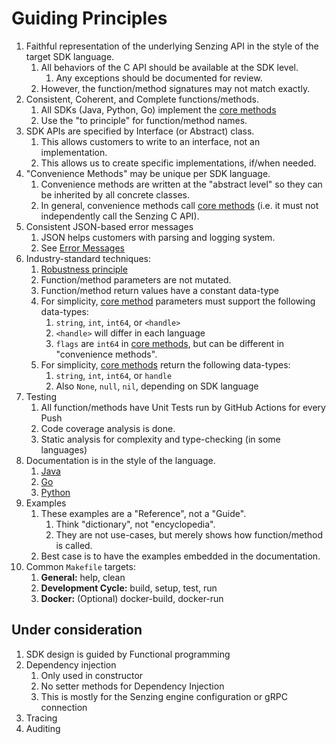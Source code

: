 # Guiding Principles

1. Faithful representation of the underlying Senzing API in the style of the target SDK language.
    1. All behaviors of the C API should be available at the SDK level.
        1. Any exceptions should be documented for review.
    1. However, the function/method signatures may not match exactly.
1. Consistent, Coherent, and Complete functions/methods.
    1. All SDKs (Java, Python, Go) implement the [core methods](canonical-names-condensed.md)
    1. Use the "to principle" for function/method names.
1. SDK APIs are specified by Interface (or Abstract) class.
    1. This allows customers to write to an interface, not an implementation.
    1. This allows us to create specific implementations, if/when needed.
1. "Convenience Methods" may be unique per SDK language.
    1. Convenience methods are written at the "abstract level" so they can be inherited by all concrete classes.
    1. In general, convenience methods call [core methods](canonical-names-condensed.md)
       (i.e. it must not independently call the Senzing C API).
1. Consistent JSON-based error messages
    1. JSON helps customers with parsing and logging system.
    1. See [Error Messages](error-messages.md)
1. Industry-standard techniques:
    1. [Robustness principle](https://en.wikipedia.org/wiki/Robustness_principle)
    1. Function/method parameters are not mutated.
    1. Function/method return values have a constant data-type
    1. For simplicity,
       [core method](canonical-names-condensed.md)
       parameters must support the following data-types:
        1. `string`, `int`, `int64`, or `<handle>`
        1. `<handle>` will differ in each language
        1. `flags` are `int64` in [core methods](canonical-names-condensed.md), but can be different in "convenience methods".
    1. For simplicity,
       [core methods](canonical-names-condensed.md)
       return the following data-types:
        1. `string`, `int`, `int64`, or `handle`
        1. Also `None`, `null`, `nil`, depending on SDK language
1. Testing
    1. All function/methods have Unit Tests run by GitHub Actions for every Push
    1. Code coverage analysis is done.
    1. Static analysis for complexity and type-checking (in some languages)
1. Documentation is in the style of the language.
    1. [Java](https://www.oracle.com/technical-resources/articles/java/javadoc-tool.html)
    1. [Go](https://pkg.go.dev/github.com/senzing/g2-sdk-go)
    1. [Python](https://senzing-garage.github.io/g2-sdk-python-next/)
1. Examples
    1. These examples are a "Reference", not a "Guide".
        1. Think "dictionary", not "encyclopedia".
        1. They are not use-cases, but merely shows how function/method is called.
    1. Best case is to have the examples embedded in the documentation.
1. Common `Makefile` targets:
    1. **General:** help, clean
    1. **Development Cycle:** build, setup, test, run
    1. **Docker:** (Optional) docker-build, docker-run

## Under consideration

1. SDK design is guided by Functional programming
1. Dependency injection
    1. Only used in constructor
    1. No setter methods for Dependency Injection
    1. This is mostly for the Senzing engine configuration or gRPC connection
1. Tracing
1. Auditing
